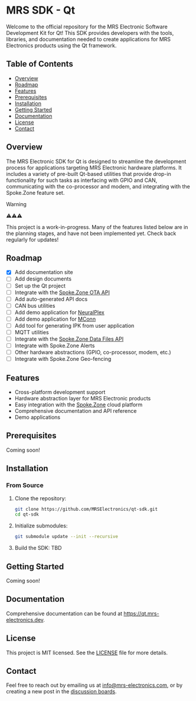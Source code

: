 # MRS SDK - Qt

Welcome to the official repository for the MRS Electronic Software Development Kit for Qt! This SDK provides developers with the tools, libraries, and documentation needed to create applications for MRS Electronics products using the Qt framework.

## Table of Contents

- [Overview](#overview)
- [Roadmap](#roadmap)
- [Features](#features)
- [Prerequisites](#prerequisites)
- [Installation](#installation)
- [Getting Started](#getting-started)
- [Documentation](#documentation)
- [License](#license)
- [Contact](#contact)

## Overview

The MRS Electronic SDK for Qt is designed to streamline the development process for applications targeting MRS Electronic hardware platforms. It includes a variety of pre-built Qt-based utilities that provide drop-in functionality for such tasks as interfacing with GPIO and CAN, communicating with the co-processor and modem, and integrating with the Spoke.Zone feature set.

> [!WARNING]
> ⚠️⚠️⚠️
>
> This project is a work-in-progress. Many of the features listed below are in the planning stages, and have not been implemented yet.
> Check back regularly for updates!

## Roadmap

- [x] Add documentation site
- [ ] Add design documents
- [ ] Set up the Qt project
- [ ] Integrate with the [Spoke.Zone OTA API](https://docs.spoke.zone/developers/device-integration/ota-file-downloads/)
- [ ] Add auto-generated API docs
- [ ] CAN bus utilities
- [ ] Add demo application for [NeuralPlex](https://neuralplex.dev)
- [ ] Add demo application for [MConn](https://mconn.dev)
- [ ] Add tool for generating IPK from user application
- [ ] MQTT utilities
- [ ] Integrate with the [Spoke.Zone Data Files API](https://docs.spoke.zone/developers/device-integration/data-file-uploads/)
- [ ] Integrate with Spoke.Zone Alerts
- [ ] Other hardware abstractions (GPIO, co-processor, modem, etc.)
- [ ] Integrate with Spoke.Zone Geo-fencing

## Features

- Cross-platform development support
- Hardware abstraction layer for MRS Electronic products
- Easy integration with the [Spoke.Zone](https://spoke.zone) cloud platform
- Comprehensive documentation and API reference
- Demo applications

<!-- TODO(#7): add demo applications in demos directory -->

## Prerequisites

Coming soon!

<!-- TODO(#5): add prequisites -->

## Installation

### From Source

1. Clone the repository:

   ```bash
   git clone https://github.com/MRSElectronics/qt-sdk.git
   cd qt-sdk
   ```

2. Initialize submodules:

   ```bash
   git submodule update --init --recursive
   ```

3. Build the SDK:
   TBD

<!-- TODO(#5): Add build instructions once we have them -->

## Getting Started

Coming soon!

<!-- TODO(#4): add getting started info, with basic example code blocks -->

## Documentation

Comprehensive documentation can be found at https://qt.mrs-electronics.dev.

## License

This project is MIT licensed. See the [LICENSE](./LICENSE) file for more details.

## Contact

Feel free to reach out by emailing us at info@mrs-electronics.com, or by creating a new post in the [discussion boards](https://github.com/mrs-electronics-inc/mrs-sdk-qt/discussions).

